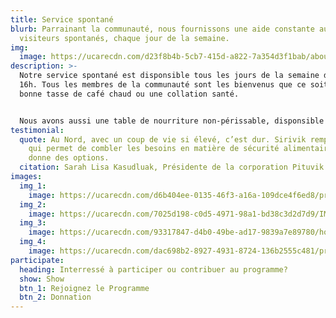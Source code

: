 ```yaml
---
title: Service spontané
blurb: Parrainant la communauté, nous fournissons une aide constante aux
  visiteurs spontanés, chaque jour de la semaine.
img:
  image: https://ucarecdn.com/d23f8b4b-5cb7-415d-a822-7a354d3f1bab/about_placeholder.jpg
description: >-
  Notre service spontané est disponsible tous les jours de la semaine de 9h à
  16h. Tous les membres de la communauté sont les bienvenus que ce soit pour une
  bonne tasse de café chaud ou une collation santé. 


  Nous avons aussi une table de nourriture non-périssable, disponsible pour toute la communauté. Nous gardons en réserve des repas préparés congelés, des ingrédients de base et de la nourriture traditionnelle à partager avec les membres de la communauté qui ont un besoin urgent d'aide alimentaire.
testimonial:
  quote: Au Nord, avec un coup de vie si élevé, c’est dur. Sirivik remplit le vide
    qui permet de combler les besoins en matière de sécurité alimentaire. Cela
    donne des options.
  citation: Sarah Lisa Kasudluak, Présidente de la corporation Pituvik Landholding
images:
  img_1:
    image: https://ucarecdn.com/d6b404ee-0135-46f3-a16a-109dce4f6ed8/program_dropin_gallery_1.jpg
  img_2:
    image: https://ucarecdn.com/7025d198-c0d5-4971-98a1-bd38c3d2d7d9/IMG_7696.jpg
  img_3:
    image: https://ucarecdn.com/93317847-d4b0-49be-ad17-9839a7e89780/home_hero.jpg
  img_4:
    image: https://ucarecdn.com/dac698b2-8927-4931-8724-136b2555c481/programs_drop-in_gallery3.jpg
participate:
  heading: Interressé à participer ou contribuer au programme?
  show: Show
  btn_1: Rejoignez le Programme
  btn_2: Donnation
---
```

